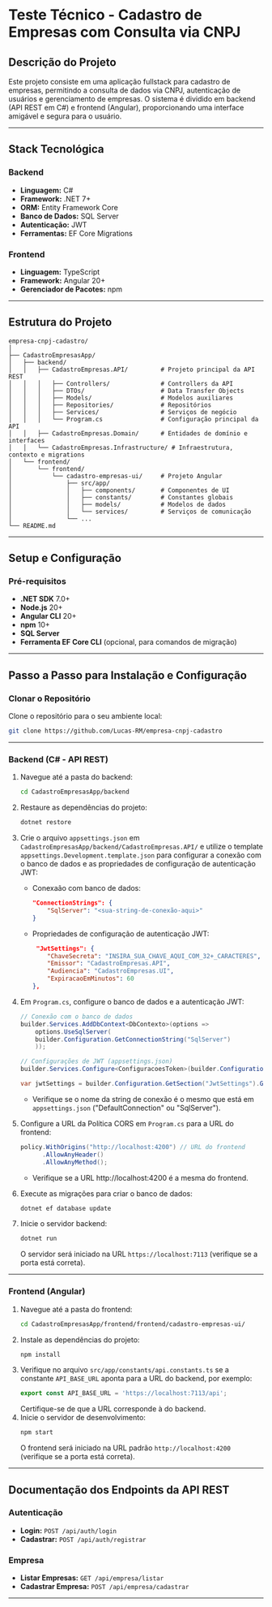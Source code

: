# Teste Técnico - Cadastro de Empresas com Consulta via CNPJ

## Descrição do Projeto

Este projeto consiste em uma aplicação fullstack para cadastro de empresas, permitindo a consulta de dados via CNPJ, autenticação de usuários e gerenciamento de empresas. O sistema é dividido em backend (API REST em C#) e frontend (Angular), proporcionando uma interface amigável e segura para o usuário.

---

## Stack Tecnológica

### Backend
- **Linguagem:** C#
- **Framework:** .NET 7+
- **ORM:** Entity Framework Core
- **Banco de Dados:** SQL Server
- **Autenticação:** JWT
- **Ferramentas:** EF Core Migrations

### Frontend
- **Linguagem:** TypeScript
- **Framework:** Angular 20+
- **Gerenciador de Pacotes:** npm

---

## Estrutura do Projeto

```
empresa-cnpj-cadastro/
│
├── CadastroEmpresasApp/
│   ├── backend/
│   │   ├── CadastroEmpresas.API/         # Projeto principal da API REST
│   │   │   ├── Controllers/              # Controllers da API
│   │   │   ├── DTOs/                     # Data Transfer Objects
│   │   │   ├── Models/                   # Modelos auxiliares
│   │   │   ├── Repositories/             # Repositórios
│   │   │   ├── Services/                 # Serviços de negócio
│   │   │   └── Program.cs                # Configuração principal da API
│   │   ├── CadastroEmpresas.Domain/      # Entidades de domínio e interfaces
│   │   └── CadastroEmpresas.Infrastructure/ # Infraestrutura, contexto e migrations
│   └── frontend/
│       └── frontend/
│           └── cadastro-empresas-ui/     # Projeto Angular
│               ├── src/app/
│               │   ├── components/       # Componentes de UI
│               │   ├── constants/        # Constantes globais
│               │   ├── models/           # Modelos de dados
│               │   └── services/         # Serviços de comunicação
│               └── ...
└── README.md
```

---

## Setup e Configuração

### Pré-requisitos

- **.NET SDK** 7.0+
- **Node.js** 20+
- **Angular CLI** 20+
- **npm** 10+
- **SQL Server**
- **Ferramenta EF Core CLI** (opcional, para comandos de migração)

---

## Passo a Passo para Instalação e Configuração

### Clonar o Repositório

Clone o repositório para o seu ambiente local:

```bash
git clone https://github.com/Lucas-RM/empresa-cnpj-cadastro
```

---

### Backend (C# - API REST)

1. Navegue até a pasta do backend:
   ```bash
   cd CadastroEmpresasApp/backend
   ```
2. Restaure as dependências do projeto:
   ```bash
   dotnet restore
   ```
3. Crie o arquivo `appsettings.json` em `CadastroEmpresasApp/backend/CadastroEmpresas.API/` e utilize o template `appsettings.Development.template.json` para configurar a conexão com o banco de dados e as propriedades de configuração de autenticação JWT:

    - Conexaão com banco de dados:
        ```json
        "ConnectionStrings": {
            "SqlServer": "<sua-string-de-conexão-aqui>"
        }
        ```

    - Propriedades de configuração de autenticação JWT:
        ```json
         "JwtSettings": {
            "ChaveSecreta": "INSIRA_SUA_CHAVE_AQUI_COM_32+_CARACTERES",
            "Emissor": "CadastroEmpresas.API",
            "Audiencia": "CadastroEmpresas.UI",
            "ExpiracaoEmMinutos": 60
        },
        ```
4. Em `Program.cs`, configure o banco de dados e a autenticação JWT:
    ```csharp
    // Conexão com o banco de dados
    builder.Services.AddDbContext<DbContexto>(options =>
        options.UseSqlServer(
        builder.Configuration.GetConnectionString("SqlServer")
        ));

    // Configurações de JWT (appsettings.json)
    builder.Services.Configure<ConfiguracoesToken>(builder.Configuration.GetSection("JwtSettings"));

    var jwtSettings = builder.Configuration.GetSection("JwtSettings").Get<ConfiguracoesToken>();
    ```
    - Verifique se o nome da string de conexão é o mesmo que está em `appsettings.json` ("DefaultConnection" ou "SqlServer").
5. Configure a URL da Política CORS em `Program.cs` para a URL do frontend:
   ```csharp
   policy.WithOrigins("http://localhost:4200") // URL do frontend
         .AllowAnyHeader()
         .AllowAnyMethod();
   ```
   - Verifique se a URL http://localhost:4200 é a mesma do frontend.
6. Execute as migrações para criar o banco de dados:
   ```bash
   dotnet ef database update
   ```
7. Inicie o servidor backend:
   ```bash
   dotnet run
   ```
   O servidor será iniciado na URL `https://localhost:7113` (verifique se a porta está correta).

---

### Frontend (Angular)

1. Navegue até a pasta do frontend:
   ```bash
   cd CadastroEmpresasApp/frontend/frontend/cadastro-empresas-ui/
   ```
2. Instale as dependências do projeto:
   ```bash
   npm install
   ```
3. Verifique no arquivo `src/app/constants/api.constants.ts` se a constante `API_BASE_URL` aponta para a URL do backend, por exemplo:
   ```typescript
   export const API_BASE_URL = 'https://localhost:7113/api';
   ```
   Certifique-se de que a URL corresponde à do backend.
4. Inicie o servidor de desenvolvimento:
   ```bash
   npm start
   ```
   O frontend será iniciado na URL padrão `http://localhost:4200` (verifique se a porta está correta).

---

## Documentação dos Endpoints da API REST

### Autenticação
- **Login:** `POST /api/auth/login`
- **Cadastrar:** `POST /api/auth/registrar`

### Empresa
- **Listar Empresas:** `GET /api/empresa/listar`
- **Cadastrar Empresa:** `POST /api/empresa/cadastrar`

---
